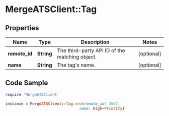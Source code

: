 # MergeATSClient::Tag

## Properties

Name | Type | Description | Notes
------------ | ------------- | ------------- | -------------
**remote_id** | **String** | The third-party API ID of the matching object. | [optional] 
**name** | **String** | The tag&#39;s name. | [optional] 

## Code Sample

```ruby
require 'MergeATSClient'

instance = MergeATSClient::Tag.new(remote_id: 4567,
                                 name: High-Priority)
```


